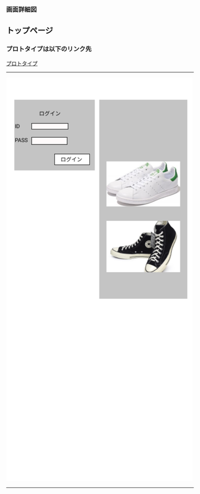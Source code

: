 ### 画面詳細図
## トップページ
### プロトタイプは以下のリンク先
[プロトタイプ](https://www.figma.com/file/JhQm9Ui1YHcfrlBxm0ZR7p/Untitled?node-id=0%3A1)
*****
<img src="../img/toppage.png" width="500">

*****
